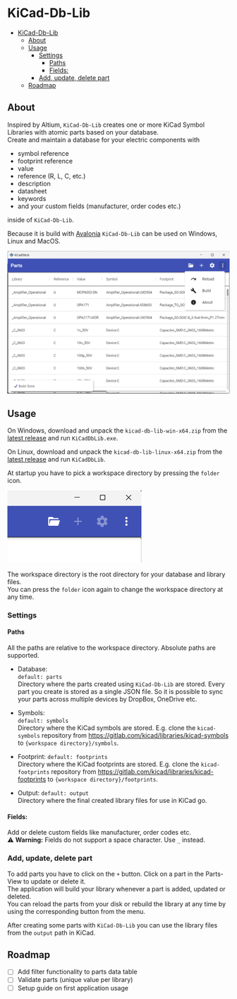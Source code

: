 # KiCad-Db-Lib

- [KiCad-Db-Lib](#kicad-db-lib)
  - [About](#about)
  - [Usage](#usage)
    - [Settings](#settings)
      - [Paths](#paths)
      - [Fields:](#fields)
    - [Add, update, delete part](#add-update-delete-part)
  - [Roadmap](#roadmap)

## About

Inspired by Altium, `KiCad-Db-Lib` creates one or more KiCad Symbol Libraries with atomic parts based on your database.  
Create and maintain a database for your electric components with

- symbol reference
- footprint reference
- value
- reference (R, L, C, etc.)
- description
- datasheet
- keywords
- and your custom fields (manufacturer, order codes etc.)

inside of `KiCad-Db-Lib`.

Because it is build with [Avalonia](http://avaloniaui.net/) `KiCad-Db-Lib` can be used on Windows, Linux and MacOS.

![Screenshot](documentation/screenshot-parts.png)

## Usage

On Windows, download and unpack the `kicad-db-lib-win-x64.zip` from the [latest release](https://github.com/Projektanker/kicad-db-lib/releases/latest) and run `KiCadDbLib.exe`.

On Linux, download and unpack the `kicad-db-lib-linux-x64.zip` from the [latest release](https://github.com/Projektanker/kicad-db-lib/releases/latest) and run `KiCadDbLib`.

At startup you have to pick a workspace directory by pressing the `folder` icon.

![Screenshot](documentation/screenshot-pick-workspace.png)

The workspace directory is the root directory for your database and library files.  
You can press the `folder` icon again to change the workspace directory at any time.

### Settings

#### Paths
All the paths are relative to the workspace directory. Absolute paths are supported.

- Database:  
  `default: parts`  
  Directory where the parts created using `KiCad-Db-Lib` are stored. Every part you create is stored as a single JSON file. So it is possible to sync your parts across multiple devices by DropBox, OneDrive etc.

- Symbols:  
  `default: symbols`  
  Directory where the KiCad symbols are stored. E.g. clone the `kicad-symbols` repository from https://gitlab.com/kicad/libraries/kicad-symbols to `{workspace directory}/symbols`.

- Footprint:
  `default: footprints`  
  Directory where the KiCad footprints are stored. E.g. clone the `kicad-footprints` repository from https://gitlab.com/kicad/libraries/kicad-footprints to `{workspace directory}/footprints`.

- Output:
  `default: output`  
  Directory where the final created library files for use in KiCad go.

#### Fields:

Add or delete custom fields like manufacturer, order codes etc.  
⚠️ **Warning:** Fields do not support a space character. Use `_` instead.

### Add, update, delete part

To add parts you have to click on the `+` button. Click on a part in the Parts-View to update or delete it.  
The application will build your library whenever a part is added, updated or deleted.  
You can reload the parts from your disk or rebuild the library at any time by using the corresponding button from the menu.

After creating some parts with `KiCad-Db-Lib` you can use the library files from the `output` path in KiCad.

## Roadmap

- [ ] Add filter functionality to parts data table
- [ ] Validate parts (unique value per library)
- [ ] Setup guide on first application usage
